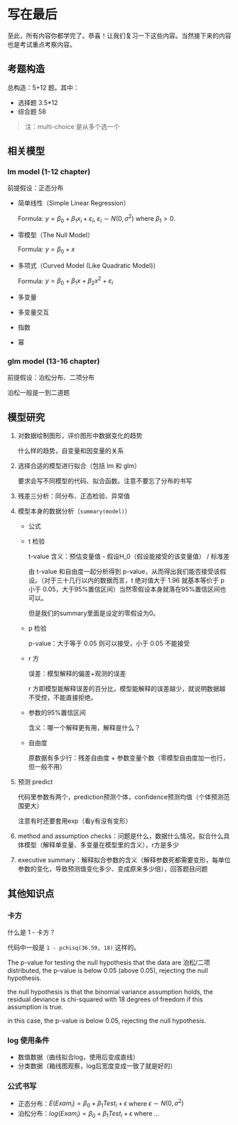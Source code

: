 # 写在最后

至此，所有内容你都学完了。恭喜！让我们复习一下这些内容。当然接下来的内容也是考试重点考察内容。

## 考题构造

总构造：5+12 题。其中：

- 选择题 3.5*12
- 综合题 58

> 注：multi-choice 是从多个选一个

## 相关模型

### lm model (1-12 chapter)

前提假设：正态分布

- 简单线性（Simple Linear Regression）

  Formula: $y = β_0 + β_1x_i + ε_i,\ ε_i \sim N(0, σ^2)$ where $β_1 > 0$.

- 零模型（The Null Model）

  Formula: $y = \beta_0 + x$

- 多项式（Curved Model (Like Quadratic Model)）

  Formula: $y = β_0 + β_1 x + β_2 x^2 + ε_i$

- 多变量

- 多变量交互

- 指数

- 幂

### glm model (13-16 chapter)

前提假设：泊松分布、二项分布

泊松一般是一到二道题

## 模型研究

1. 对数据绘制图形，评价图形中数据变化的趋势

   什么样的趋势，自变量和因变量的关系

2. 选择合适的模型进行拟合（包括 lm 和 glm）

   要求会写不同模型的代码、拟合函数。注意不要忘了分布的书写

3. 残差三分析：同分布、正态检验、异常值

4. 模型本身的数据分析（`summary(model)`）

   - 公式

   - t 检验

     t-value 含义：预估变量值 - 假设H_0（假设能接受的该变量值） / 标准差

     由 t-value 和自由度一起分析得到 p-value，从而得出我们能否接受该假设。（对于三十几行以内的数据而言，t 绝对值大于 1.96 就基本等价于 p 小于 0.05，大于95%置信区间）当然零假设本身就落在95%置信区间也可以。

     但是我们的summary里面是设定的零假设为0。

   - p 检验

     p-value：大于等于 0.05 则可以接受，小于 0.05 不能接受

   - r 方

     误差：模型解释的偏差+观测的误差

     r 方即模型能解释误差的百分比，模型能解释的误差越少，就说明数据越不受控，不能直接拒绝。

   - 参数的95%置信区间

     含义：哪一个解释更有用，解释是什么？

   - 自由度

     原数据有多少行：残差自由度 + 参数变量个数（零模型自由度加一也行，但一般不用）

5. 预测 predict

   代码里参数有两个，prediction预测个体，confidence预测均值（个体预测范围更大）

   注意有时还要套用exp（看y有没有变形）

6. method and assumption checks：问题是什么，数据什么情况，拟合什么具体模型（解释单变量、多变量在模型里的含义），r方是多少

7. executive summary：解释拟合参数的含义（解释参数死都需要变形，每单位参数的变化，导致预测值变化多少、变成原来多少倍），回答题目问题

## 其他知识点

### 卡方

什么是 1 - 卡方？

代码中一般是 `1 - pchisq(36.59, 18)` 这样的。

The p-value for testing the null hypothesis that the data are 泊松/二项 distributed, the p-value is below 0.05 (above 0.05), rejecting the null hypothesis.

the null hypothesis is that the binomial variance 
assumption holds, the residual deviance is chi-squared with 18 degrees of freedom if this assumption is true.

in this case, the p-value is below 0.05, rejecting the null hypothesis.

### log 使用条件

- 数值数据（曲线拟合log，使用后变成直线）
- 分类数据（箱线图观察，log后宽度变成一致了就是好的）

### 公式书写

- 正态分布：$E(Exam_i) = \beta_0 + \beta_1 Test_i + \epsilon$ where $\epsilon \sim N(0, \sigma^2)$
- 泊松分布：$log(Exam_i) = \beta_0 + \beta_1 Test_i + \epsilon$ where ...